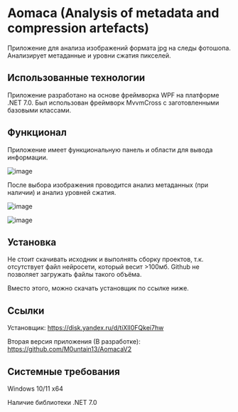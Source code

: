 # Aomaca (Analysis of metadata and compression artefacts)
Приложение для анализа изображений формата jpg на следы фотошопа. Анализирует метаданные и уровни сжатия пикселей.

## Использованные технологии
Приложение разработано на основе фреймворка WPF на платформе .NET 7.0. 
Был использован фреймворк MvvmCross с заготовленными базовыми классами.

## Функционал
Приложение имеет функциональную панель и области для вывода информации.

![image](https://github.com/M0untain13/Aomaca/assets/125659198/bfe09dd4-2f8c-42b5-89d3-66c63b345f1c)

После выбора изображения проводится анализ метаданных (при наличии) и анализ уровней сжатия.

![image](https://github.com/M0untain13/Aomaca/assets/125659198/26de5360-6bee-488f-9842-726733f14659)

![image](https://github.com/M0untain13/Aomaca/assets/125659198/4ae59e6c-a064-4238-ad23-1c46abdfde08)



## Установка
Не стоит скачивать исходник и выполнять сборку проектов, т.к. отсутствует файл нейросети, который весит >100мб. Github не позволяет загружать файлы такого объёма.

Вместо этого, можно скачать установщик по ссылке ниже.

## Ссылки
Установщик: https://disk.yandex.ru/d/tiXlI0FQkei7hw

Вторая версия приложения (В разработке): https://github.com/M0untain13/AomacaV2

## Системные требования
Windows 10/11 x64

Наличие библиотеки .NET 7.0

